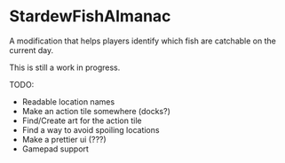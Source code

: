 # StardewFishAlmanac
A modification that helps players identify which fish are catchable on the current day.

This is still a work in progress.

TODO:

* Readable location names
* Make an action tile somewhere (docks?)
* Find/Create art for the action tile
* Find a way to avoid spoiling locations
* Make a prettier ui (???)
* Gamepad support
